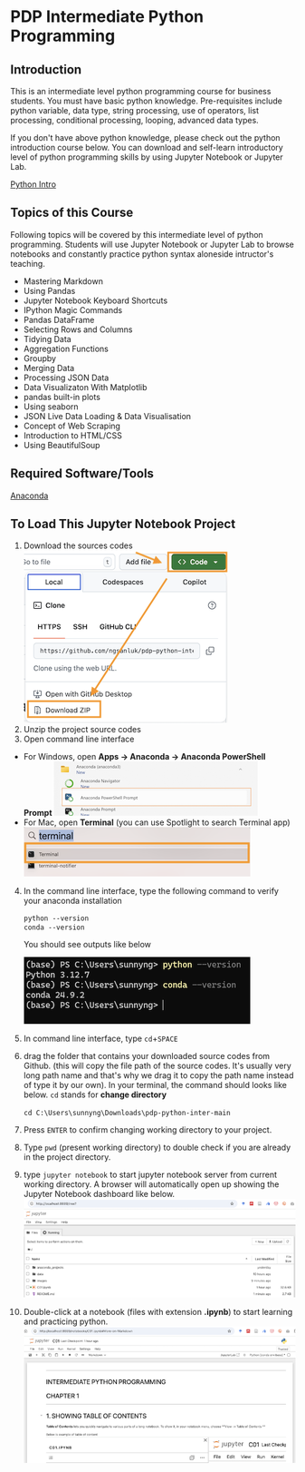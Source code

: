 # PDP Intermediate Python Programming

## Introduction

This is an intermediate level python programming course for business students. You must have basic python knowledge. Pre-requisites include python variable, data type, string processing, use of operators, list processing, conditional processing, looping, advanced data types.

If you don't have above python knowledge, please check out the python introduction course below. You can download and self-learn introductory level of python programming skills by using Jupyter Notebook or Jupyter Lab.

[Python Intro](https://github.com/ngsanluk/PythonIntro-Answer)

## Topics of this Course

Following topics will be covered by this intermediate level of python programming. Students will use Jupyter Notebook or Jupyter Lab to browse notebooks and constantly practice python syntax aloneside intructor's teaching.

- Mastering Markdown
- Using Pandas
- Jupyter Notebook Keyboard Shortcuts
- IPython Magic Commands
- Pandas DataFrame
- Selecting Rows and Columns
- Tidying Data
- Aggregation Functions
- Groupby
- Merging Data
- Processing JSON Data
- Data Visualizaton With Matplotlib
- pandas built-in plots
- Using seaborn
- JSON Live Data Loading & Data Visualisation
- Concept of Web Scraping
- Introduction to HTML/CSS
- Using BeautifulSoup

## Required Software/Tools

[Anaconda](https://www.anaconda.com/download)

## To Load This Jupyter Notebook Project

1. Download the sources codes
   ![Github Download](./images/github-download.png)
2. Unzip the project source codes
3. Open command line interface

- For Windows, open **Apps -> Anaconda -> Anaconda PowerShell Prompt**
  ![PowerShell](./images/anaconda-powershell.png)
- For Mac, open **Terminal** (you can use Spotlight to search Terminal app)
  ![Mac Terminal](./images/mac-terminal.png)

4. In the command line interface, type the following command to verify your anaconda installation

   ```
   python --version
   conda --version
   ```

   You should see outputs like below

   ![python version](./images/python-version.png)

5. In command line interface, type `cd`+`SPACE`
6. drag the folder that contains your downloaded source codes from Github. (this will copy the file path of the source codes. It's usually very long path name and that's why we drag it to copy the path name instead of type it by our own). In your terminal, the command should looks like below. `cd` stands for **change directory**

   `cd C:\Users\sunnyng\Downloads\pdp-python-inter-main`

7. Press `ENTER` to confirm changing working directory to your project.
8. Type `pwd` (present working directory) to double check if you are already in the project directory.
9. type `jupyter notebook` to start jupyter notebook server from current working directory. A browser will automatically open up showing the Jupyter Notebook dashboard like below.
   ![Jupyter Notebook](./images/jupyter-notebook.png)
10. Double-click at a notebook (files with extension **.ipynb**) to start learning and practicing python.
    ![Notebook](./images/notebook.png)

